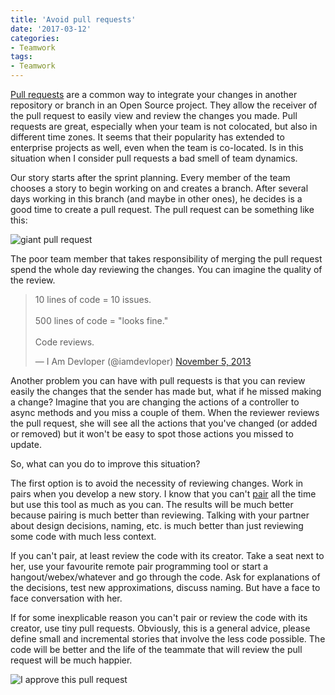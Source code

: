 ```yaml
---
title: 'Avoid pull requests'
date: '2017-03-12'
categories:
- Teamwork
tags:
- Teamwork
---
```

[Pull requests](https://help.github.com/articles/about-pull-requests/) are a common way to integrate your changes in another repository or branch in an Open Source project. They allow the receiver of the pull request to easily view and review the changes you made. Pull requests are great, especially when your team is not colocated, but also in different time zones. It seems that their popularity has extended to enterprise projects as well, even when the team is co-located. Is in this situation when I consider pull requests a bad smell of team dynamics.

Our story starts after the sprint planning. Every member of the team chooses a story to begin working on and creates a branch. After several days working in this branch (and maybe in other ones), he decides is a good time to create a pull request. The pull request can be something like this:

![giant pull request](/images/giant-pull-request.png)

The poor team member that takes responsibility of merging the pull request spend the whole day reviewing the changes. You can imagine the quality of the review.

<blockquote class="twitter-tweet" data-lang="en"><p lang="en" dir="ltr">10 lines of code = 10 issues.<br><br>500 lines of code = &quot;looks fine.&quot;<br><br>Code reviews.</p>&mdash; I Am Devloper (@iamdevloper) <a href="https://twitter.com/iamdevloper/status/397664295875805184">November 5, 2013</a></blockquote>
<script async src="//platform.twitter.com/widgets.js" charset="utf-8"></script>

Another problem you can have with pull requests is that you can review easily the changes that the sender has made but, what if he missed making a change? Imagine that you are changing the actions of a controller to async methods and you miss a couple of them. When the reviewer reviews the pull request, she will see all the actions that you've changed (or added or removed) but it won't be easy to spot those actions you missed to update.

So, what can you do to improve this situation?

The first option is to avoid the necessity of reviewing changes. Work in pairs when you develop a new story. I know that you can't [pair](https://www.thoughtworks.com/insights/blog/pairing-are-you-doing-it-wrong) all the time but use this tool as much as you can. The results will be much better because pairing is much better than reviewing. Talking with your partner about design decisions, naming, etc. is much better than just reviewing some code with much less context.

If you can't pair, at least review the code with its creator. Take a seat next to her, use your favourite remote pair programming tool or start a hangout/webex/whatever and go through the code. Ask for explanations of the decisions, test new approximations, discuss naming. But have a face to face conversation with her.

If for some inexplicable reason you can't pair or review the code with its creator, use tiny pull requests. Obviously, this is a general advice, please define small and incremental stories that involve the less code possible. The code will be better and the life of the teammate that will review the pull request will be much happier.

![I approve this pull request](/images/chuck-norris-pull-request.jpg)
